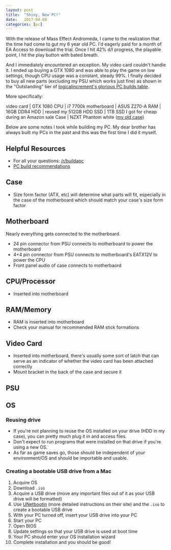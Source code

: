 ```yaml
---
layout: post
title:  "Shiny, New PC!"
date:   2017-04-08
categories: [pc]
---
```


With the release of Mass Effect Andromeda, I came to the realization that the time had come to gut my 6 year old PC. I'd eagerly paid for a month of EA Access to download the trial. Once I hit 42% d/l progress, the playable point, I hit the play button with bated breath.

And I immediately encountered an exception. My video card couldn't handle it. I ended up buying a GTX 1080 and was able to play the game on low settings, though CPU usage was a constant, steady 99%. I finally decided to buy all new parts (excluding my PSU which works just fine) as shown in the "Outstanding" tier of [logicalincrement's glorious PC builds table](http://www.logicalincrements.com/).

More specifically:

video card | GTX 1080
CPU | i7 7700k
motherboard | ASUS Z270-A
RAM | 16GB DDR4
HDD | reused my 512GB HDD
SSD | 1TB SSD I got for cheap during an Amazon sale
Case | NZXT Phantom white ([my old case](https://www.nzxt.com/products/phantom-white))


Below are some notes I took while building my PC. My dear brother has always built my PCs in the past and this was the first time I did it myself.


## Helpful Resources

- For all your questions: [/r/buildapc](http://reddit.com/r/buildapc)
- [PC build recommendations](logicalincrements)

## Case

- Size form factor (ATX, etc) will determine what parts will fit, especially in the case of the motherboard which should match your case's size form factor

## Motherboard

Nearly everything gets connected to the motherboard.

- 24 pin connector from PSU connects to motherboard to power the motherboard
- 4+4 pin connector from PSU connects to motherboard's EATX12V to power the CPU
- Front panel audio of case connects to motherbaord

## CPU/Processor

- Inserted into motherboard

## RAM/Memory

- RAM is inserted into motherboard
- Check your manual for recommended RAM stick formations

## Video Card

- Inserted into motherboard, there's usually some sort of latch that can serve as an indicator of whether the video card has been attached correctly
- Mount bracket in the back of the case and secure it

## PSU

## OS

### Reusing drive

- If you're not planning to reuse the OS installed on your drive (HDD in my case), you can pretty much plug it in and access files.
- Don't expect to run programs that were installed on that drive if you're using a new OS.
- As far as game saves go, those should be independent of your environment/OS and should be importable and usable.

### Creating a bootable USB drive from a Mac

1. Acquire OS
2. Download `.iso`
3. Acquire a USB drive (move any important files out of it as your USB drive will be formatted)
4. Use [UNetbootin](https://unetbootin.github.io/) (more detailed instructions on their site) and the `.iso` to create a bootable USB drive
5. With your PC turned off, insert your USB drive into your PC
6. Start your PC
7. Open BIOS
8. Update settings so that your USB drive is used at boot time
9. Your PC should enter your OS installation wizard
10. Complete installation and you should be good!
